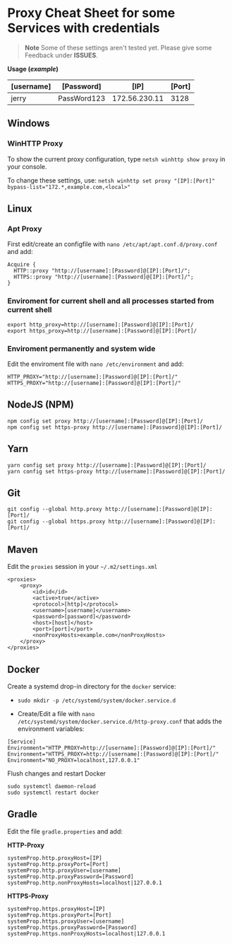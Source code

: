 
# Proxy Cheat Sheet for some Services with credentials

> **Note**
Some of these settings aren't tested yet. Please give some Feedback under **ISSUES**. 

**Usage (*example*)**

| [username]  | [Password]  | [IP]  | [Port]  |
|---|---|---|---|
| jerry  | PassWord123  | 172.56.230.11  | 3128  |

## Windows
### WinHTTP Proxy
To show the current proxy configuration, type `netsh winhttp show proxy` in your console.

To change these settings, use:
`netsh winhttp set proxy "[IP]:[Port]" bypass-list="172.*,example.com,<local>"`

## Linux
### Apt Proxy
First edit/create an configfile with `nano /etc/apt/apt.conf.d/proxy.conf` and add:
```
Acquire {
  HTTP::proxy "http://[username]:[Password]@[IP]:[Port]/";
  HTTPS::proxy "http://[username]:[Password]@[IP]:[Port]/";
}
```
### Enviroment for current shell and **all processes** started from current shell 
```
export http_proxy=http://[username]:[Password]@[IP]:[Port]/
export https_proxy=http://[username]:[Password]@[IP]:[Port]/
```
### Enviroment permanently and system wide

Edit the enviroment file with `nano /etc/environment` and add:
```
HTTP_PROXY="http://[username]:[Password]@[IP]:[Port]/"
HTTPS_PROXY="http://[username]:[Password]@[IP]:[Port]/"
```
## NodeJS (NPM)
```
npm config set proxy http://[username]:[Password]@[IP]:[Port]/
npm config set https-proxy http://[username]:[Password]@[IP]:[Port]/
```
## Yarn
```
yarn config set proxy http://[username]:[Password]@[IP]:[Port]/
yarn config set https-proxy http://[username]:[Password]@[IP]:[Port]/
```
## Git
```
git config --global http.proxy http://[username]:[Password]@[IP]:[Port]/
git config --global https.proxy http://[username]:[Password]@[IP]:[Port]/
```
## Maven
Edit the `proxies` session in your `~/.m2/settings.xml`
```
<proxies>
    <proxy>
        <id>id</id>
        <active>true</active>
        <protocol>[http]</protocol>
        <username>[username]</username>
        <password>[password]</password>
        <host>[host]</host>
        <port>[port]</port>
        <nonProxyHosts>example.com</nonProxyHosts>
    </proxy>
</proxies>
```
## Docker
Create a systemd drop-in directory for the `docker` service:

-   ``` sudo mkdir -p /etc/systemd/system/docker.service.d ```
    
-   Create/Edit a file with `nano /etc/systemd/system/docker.service.d/http-proxy.conf` that adds the environment variables:
```
[Service]
Environment="HTTP_PROXY=http://[username]:[Password]@[IP]:[Port]/"
Environment="HTTPS_PROXY=http://[username]:[Password]@[IP]:[Port]/"
Environment="NO_PROXY=localhost,127.0.0.1"
```
Flush changes and restart Docker

```
sudo systemctl daemon-reload
sudo systemctl restart docker
```
## Gradle
Edit the file `gradle.properties` and add:

**HTTP-Proxy**
```
systemProp.http.proxyHost=[IP]
systemProp.http.proxyPort=[Port]
systemProp.http.proxyUser=[username]
systemProp.http.proxyPassword=[Password]
systemProp.http.nonProxyHosts=localhost|127.0.0.1
```
**HTTPS-Proxy**
```
systemProp.https.proxyHost=[IP]
systemProp.https.proxyPort=[Port]
systemProp.https.proxyUser=[username]
systemProp.https.proxyPassword=[Password]
systemProp.https.nonProxyHosts=localhost|127.0.0.1
```
